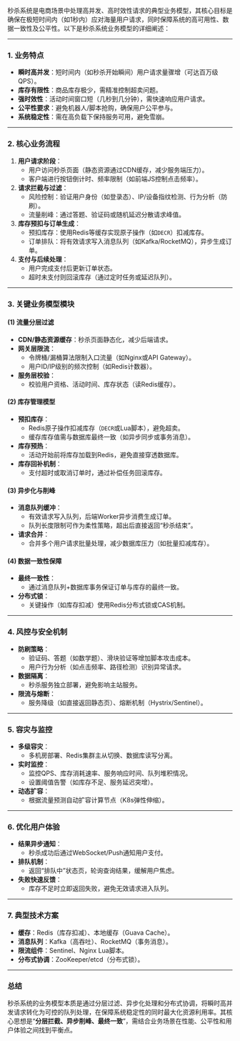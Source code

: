 秒杀系统是电商场景中处理高并发、高时效性请求的典型业务模型，其核心目标是确保在极短时间内（如1秒内）应对海量用户请求，同时保障系统的高可用性、数据一致性及公平性。以下是秒杀系统业务模型的详细阐述：

---

### **1. 业务特点**
- **瞬时高并发**：短时间内（如秒杀开始瞬间）用户请求量骤增（可达百万级QPS）。
- **库存有限性**：商品库存极少，需精准控制超卖问题。
- **强时效性**：活动时间窗口短（几秒到几分钟），需快速响应用户请求。
- **公平性要求**：避免机器人/脚本抢购，确保用户公平参与。
- **系统稳定性**：需在高负载下保持服务可用，避免雪崩。

---

### **2. 核心业务流程**
1. **用户请求阶段**：
   - 用户访问秒杀页面（静态资源通过CDN缓存，减少服务端压力）。
   - 客户端进行按钮倒计时、频率限制（如前端JS控制点击频率）。
2. **请求拦截与过滤**：
   - 风险控制：验证用户身份（如登录态）、IP/设备指纹检测、行为分析（防刷）。
   - 流量削峰：通过答题、验证码或随机延迟分散请求峰值。
3. **库存预扣与订单生成**：
   - 预扣库存：使用Redis等缓存实现原子操作（如`DECR`）扣减库存。
   - 订单排队：将有效请求写入消息队列（如Kafka/RocketMQ），异步生成订单。
4. **支付与后续处理**：
   - 用户完成支付后更新订单状态。
   - 超时未支付则回滚库存（通过定时任务或延迟队列）。

---

### **3. 关键业务模型模块**
#### **(1) 流量分层过滤**
- **CDN/静态资源缓存**：秒杀页面静态化，减少后端请求。
- **网关层限流**：
  - 令牌桶/漏桶算法限制入口流量（如Nginx或API Gateway）。
  - 用户ID/IP级别的频次控制（如Redis计数器）。
- **服务层校验**：
  - 校验用户资格、活动时间、库存状态（读Redis缓存）。

#### **(2) 库存管理模型**
- **预扣库存**：
  - Redis原子操作扣减库存（`DECR`或Lua脚本），避免超卖。
  - 缓存库存值需与数据库最终一致（如异步同步或事务消息）。
- **库存预热**：
  - 活动开始前将库存加载到Redis，避免直接穿透数据库。
- **库存回补机制**：
  - 支付超时或取消订单时，通过补偿任务回滚库存。

#### **(3) 异步化与削峰**
- **消息队列缓冲**：
  - 有效请求写入队列，后端Worker异步消费生成订单。
  - 队列长度限制可作为柔性策略，超出后直接返回“秒杀结束”。
- **请求合并**：
  - 合并多个用户请求批量处理，减少数据库压力（如批量扣减库存）。

#### **(4) 数据一致性保障**
- **最终一致性**：
  - 通过消息队列+数据库事务保证订单与库存的最终一致。
- **分布式锁**：
  - 关键操作（如库存扣减）使用Redis分布式锁或CAS机制。

---

### **4. 风控与安全机制**
- **防刷策略**：
  - 验证码、答题（如数学题）、滑块验证等增加脚本攻击成本。
  - 用户行为分析（如点击频率、路径检测）识别异常请求。
- **数据隔离**：
  - 秒杀服务独立部署，避免影响主站服务。
- **限流与熔断**：
  - 服务降级（如直接返回静态页）、熔断机制（Hystrix/Sentinel）。

---

### **5. 容灾与监控**
- **多级容灾**：
  - 多机房部署、Redis集群主从切换、数据库读写分离。
- **实时监控**：
  - 监控QPS、库存消耗速率、服务响应时间、队列堆积情况。
  - 设置阈值告警（如库存不足、服务延迟突增）。
- **动态扩容**：
  - 根据流量预测自动扩容计算节点（K8s弹性伸缩）。

---

### **6. 优化用户体验**
- **结果异步通知**：
  - 秒杀成功后通过WebSocket/Push通知用户支付。
- **排队机制**：
  - 返回“排队中”状态页，轮询查询结果，缓解用户焦虑。
- **失败快速反馈**：
  - 库存不足时立即返回失败，避免无效请求进入队列。

---

### **7. 典型技术方案**
- **缓存**：Redis（库存扣减）、本地缓存（Guava Cache）。
- **消息队列**：Kafka（高吞吐）、RocketMQ（事务消息）。
- **限流组件**：Sentinel、Nginx Lua脚本。
- **分布式协调**：ZooKeeper/etcd（分布式锁）。

---

### **总结**
秒杀系统的业务模型本质是通过分层过滤、异步化处理和分布式协调，将瞬时高并发请求转化为可控的队列处理，在保障系统稳定性的同时最大化资源利用率。其核心思想是“**分层拦截、异步削峰、最终一致**”，需结合业务场景在性能、公平性和用户体验之间找到平衡点。